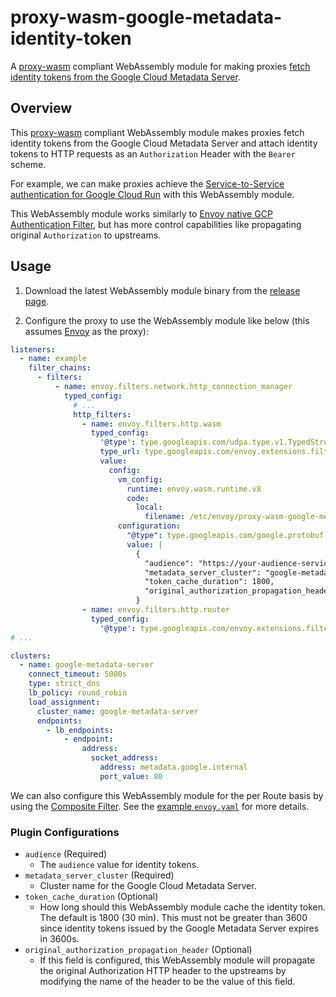 # proxy-wasm-google-metadata-identity-token

A [proxy-wasm](https://github.com/proxy-wasm/spec) compliant WebAssembly module for making proxies [fetch identity tokens from the Google Cloud Metadata Server](https://cloud.google.com/run/docs/securing/service-identity#fetching_identity_and_access_tokens_using_the_metadata_server).

## Overview

This [proxy-wasm](https://github.com/proxy-wasm/spec) compliant WebAssembly module makes proxies fetch identity tokens from the Google Cloud Metadata Server and attach identity tokens to HTTP requests as an `Authorization` Header with the `Bearer` scheme.

For example, we can make proxies achieve the [Service-to-Service authentication for Google Cloud Run](https://cloud.google.com/run/docs/authenticating/service-to-service) with this WebAssembly module.

This WebAssembly module works similarly to [Envoy native GCP Authentication Filter](https://www.envoyproxy.io/docs/envoy/v1.23.1/configuration/http/http_filters/gcp_authn_filter), but has more control capabilities like propagating original `Authorization` to upstreams.

## Usage

1. Download the latest WebAssembly module binary from the [release page](https://github.com/kauche/proxy-wasm-google-metadata-identity-token/releases).

2. Configure the proxy to use the WebAssembly module like below (this assumes [Envoy](https://www.envoyproxy.io/) as the proxy):

```yaml
listeners:
  - name: example
    filter_chains:
      - filters:
          - name: envoy.filters.network.http_connection_manager
            typed_config:
              # ...
              http_filters:
                - name: envoy.filters.http.wasm
                  typed_config:
                    '@type': type.googleapis.com/udpa.type.v1.TypedStruct
                    type_url: type.googleapis.com/envoy.extensions.filters.http.wasm.v3.Wasm
                    value:
                      config:
                        vm_config:
                          runtime: envoy.wasm.runtime.v8
                          code:
                            local:
                              filename: /etc/envoy/proxy-wasm-google-metadata-identity-token.wasm
                        configuration:
                          "@type": type.googleapis.com/google.protobuf.StringValue
                          value: |
                            {
                              "audience": "https://your-audience-service.a.run.app",
                              "metadata_server_cluster": "google-metadata-server",
                              "token_cache_duration": 1800,
                              "original_authorization_propagation_header": "original-authorization"
                            }
                - name: envoy.filters.http.router
                  typed_config:
                    '@type': type.googleapis.com/envoy.extensions.filters.http.router.v3.Router
# ...

clusters:
  - name: google-metadata-server
    connect_timeout: 5000s
    type: strict_dns
    lb_policy: round_robin
    load_assignment:
      cluster_name: google-metadata-server
      endpoints:
        - lb_endpoints:
            - endpoint:
                address:
                  socket_address:
                    address: metadata.google.internal
                    port_value: 80
```

We can also configure this WebAssembly module for the per Route basis by using the [Composite Filter](https://www.envoyproxy.io/docs/envoy/v1.23.1/configuration/http/http_filters/composite_filter). See the [example `envoy.yaml`](https://github.com/kauche/proxy-wasm-google-metadata-identity-token/blob/main/test/envoy.yaml) for more details.

### Plugin Configurations

- `audience` (Required)
    - The `audience` value for identity tokens.
- `metadata_server_cluster` (Required)
    - Cluster name for the Google Cloud Metadata Server.
- `token_cache_duration` (Optional)
    - How long should this WebAssembly module cache the identity token. The default is 1800 (30 min). This must not be greater than 3600 since identity tokens issued by the Google Metadata Server expires in 3600s.
- `original_authorization_propagation_header` (Optional)
    - If this field is configured, this WebAssembly module will propagate the original Authorization HTTP header to the upstreams by modifying the name of the header to be the value of this field.
